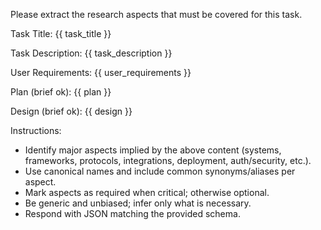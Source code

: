 Please extract the research aspects that must be covered for this task.

Task Title:
{{ task_title }}

Task Description:
{{ task_description }}

User Requirements:
{{ user_requirements }}

Plan (brief ok):
{{ plan }}

Design (brief ok):
{{ design }}

Instructions:
- Identify major aspects implied by the above content (systems, frameworks, protocols, integrations, deployment, auth/security, etc.).
- Use canonical names and include common synonyms/aliases per aspect.
- Mark aspects as required when critical; otherwise optional.
- Be generic and unbiased; infer only what is necessary.
- Respond with JSON matching the provided schema.
